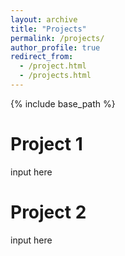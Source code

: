 ```yaml
---
layout: archive
title: "Projects"
permalink: /projects/
author_profile: true
redirect_from:
  - /project.html
  - /projects.html
---
```


{% include base_path %}

Project 1
======
input here


Project 2
======
input here



